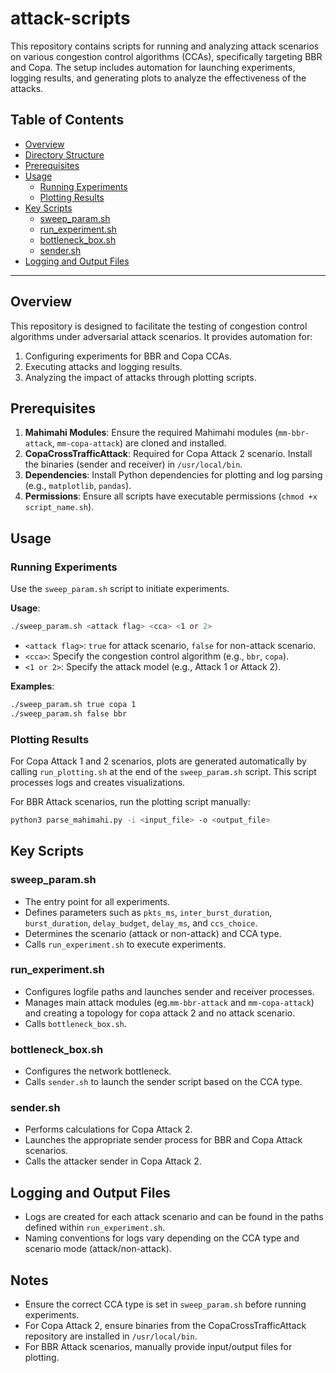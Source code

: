 # attack-scripts

This repository contains scripts for running and analyzing attack scenarios on various congestion control algorithms (CCAs), specifically targeting BBR and Copa. The setup includes automation for launching experiments, logging results, and generating plots to analyze the effectiveness of the attacks.

## Table of Contents
- [Overview](#overview)
- [Directory Structure](#directory-structure)
- [Prerequisites](#prerequisites)
- [Usage](#usage)
  - [Running Experiments](#running-experiments)
  - [Plotting Results](#plotting-results)
- [Key Scripts](#key-scripts)
  - [sweep_param.sh](#sweep_paramsh)
  - [run_experiment.sh](#run_experimentsh)
  - [bottleneck_box.sh](#bottleneck_boxsh)
  - [sender.sh](#sendersh)
- [Logging and Output Files](#logging-and-output-files)

---

## Overview
This repository is designed to facilitate the testing of congestion control algorithms under adversarial attack scenarios. It provides automation for:

1. Configuring experiments for BBR and Copa CCAs.
2. Executing attacks and logging results.
3. Analyzing the impact of attacks through plotting scripts.

## Prerequisites
1. **Mahimahi Modules**: Ensure the required Mahimahi modules (`mm-bbr-attack`, `mm-copa-attack`) are cloned and installed.
2. **CopaCrossTrafficAttack**: Required for Copa Attack 2 scenario. Install the binaries (sender and receiver) in `/usr/local/bin`.
3. **Dependencies**: Install Python dependencies for plotting and log parsing (e.g., `matplotlib`, `pandas`).
4. **Permissions**: Ensure all scripts have executable permissions (`chmod +x script_name.sh`).

## Usage

### Running Experiments
Use the `sweep_param.sh` script to initiate experiments.

**Usage**:
```bash
./sweep_param.sh <attack flag> <cca> <1 or 2>
```

- `<attack flag>`: `true` for attack scenario, `false` for non-attack scenario.
- `<cca>`: Specify the congestion control algorithm (e.g., `bbr`, `copa`).
- `<1 or 2>`: Specify the attack model (e.g., Attack 1 or Attack 2).

**Examples**:
```bash
./sweep_param.sh true copa 1
./sweep_param.sh false bbr
```

### Plotting Results
For Copa Attack 1 and 2 scenarios, plots are generated automatically by calling `run_plotting.sh` at the end of the `sweep_param.sh` script. This script processes logs and creates visualizations.

For BBR Attack scenarios, run the plotting script manually:
```bash
python3 parse_mahimahi.py -i <input_file> -o <output_file>
```

## Key Scripts

### sweep_param.sh
- The entry point for all experiments.
- Defines parameters such as `pkts_ms`, `inter_burst_duration`, `burst_duration`, `delay_budget`, `delay_ms`, and `ccs_choice`.
- Determines the scenario (attack or non-attack) and CCA type.
- Calls `run_experiment.sh` to execute experiments.

### run_experiment.sh
- Configures logfile paths and launches sender and receiver processes.
- Manages main attack modules (eg.`mm-bbr-attack` and `mm-copa-attack`) and creating a topology for copa attack 2 and no attack scenario.
- Calls `bottleneck_box.sh`.

### bottleneck_box.sh
- Configures the network bottleneck.
- Calls `sender.sh` to launch the sender script based on the CCA type.

### sender.sh
- Performs calculations for Copa Attack 2.
- Launches the appropriate sender process for BBR and Copa Attack scenarios.
- Calls the attacker sender in Copa Attack 2.

## Logging and Output Files
- Logs are created for each attack scenario and can be found in the paths defined within `run_experiment.sh`.
- Naming conventions for logs vary depending on the CCA type and scenario mode (attack/non-attack).

## Notes
- Ensure the correct CCA type is set in `sweep_param.sh` before running experiments.
- For Copa Attack 2, ensure binaries from the CopaCrossTrafficAttack repository are installed in `/usr/local/bin`.
- For BBR Attack scenarios, manually provide input/output files for plotting.




